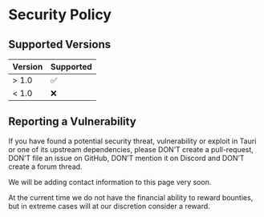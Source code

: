 # Security Policy

## Supported Versions

| Version | Supported          |
| ------- | ------------------ |
| > 1.0   | :white_check_mark: |
| < 1.0   | :x:                |

## Reporting a Vulnerability

If you have found a potential security threat, vulnerability or exploit in Tauri
or one of its upstream dependencies, please DON’T create a pull-request, DON’T
file an issue on GitHub, DON’T mention it on Discord and DON’T create a forum thread.

We will be adding contact information to this page very soon.

At the current time we do not have the financial ability to reward bounties, 
but in extreme cases will at our discretion consider a reward.
